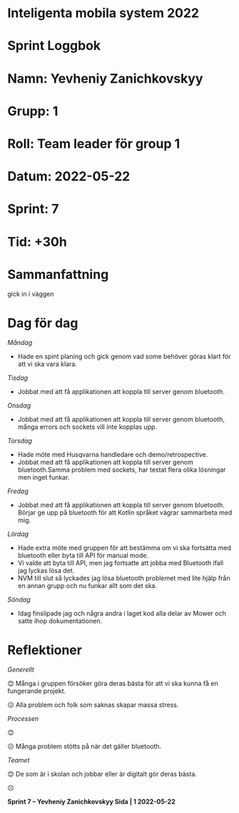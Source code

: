 #
# **Inteligenta mobila system 2022**
#
#
#
# **Sprint Loggbok**
# **Namn:	Yevheniy Zanichkovskyy**
# **Grupp:	1**
# **Roll:	Team leader för group 1**
# **Datum:	2022-05-22**
# **Sprint: 	7**
# **Tid:	+30h**
# **Sammanfattning**
gick in i väggen
# **Dag för dag**

*Måndag*
- Hade en spint planing och gick genom vad some behöver göras klart för att vi ska vara klara.

*Tisdag*
- Jobbat med att få applikationen att koppla till server genom bluetooth.

*Onsdag*
- Jobbat med att få applikationen att koppla till server genom bluetooth, många errors och sockets vill inte kopplas upp.

*Torsdag*
- Hade möte med Husqvarna handledare och demo/retrospective.
- Jobbat med att få applikationen att koppla till server genom bluetooth.Samma problem med sockets, har testat flera olika lösningar men inget funkar.

*Fredag*
- Jobbat med att få applikationen att koppla till server genom bluetooth. Börjar ge upp på bluetooth för att Kotlin språket vägrar sammarbeta med mig.

*Lördag*
- Hade extra möte med gruppen för att bestämma om vi ska fortsätta med bluetooth eller byta till API för manual mode.
- Vi valde att byta till API, men jag fortsatte att jobba med Bluetooth ifall jag lyckas lösa det.
- NVM till slut så lyckades jag lösa bluetooth problemet med lite hjälp från en annan grupp och nu funkar allt som det ska.

*Söndag*
- Idag finslipade jag och några andra i laget kod alla delar av Mower och satte ihop dokumentationen.

# **Reflektioner** 

*Generellt*

😊 Många i gruppen försöker göra deras bästa för att vi ska kunna få en fungerande projekt.

☹ Alla problem och folk som saknas skapar massa stress.

*Processen*

😊 

☹ Många problem stötts på när det gäller bluetooth.

*Teamet*

😊 De som är i skolan och jobbar eller är digitalt gör deras bästa.

☹ 

**Sprint 7 – Yevheniy Zanichkovskyy	Sida | 1	2022-05-22**